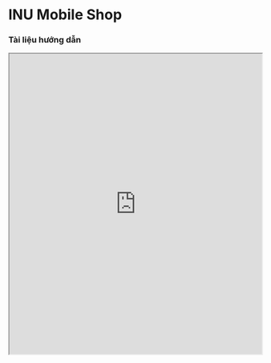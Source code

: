 # INU Mobile Shop

### Tài liệu hướng dẫn

<iframe src="https://drive.google.com/viewerng/viewer?embedded=true&url=https://github.com/haitauhai/inu-mobile-shop/blob/main/INUSHOP.pdf" width="100%" height="600px"></iframe>
